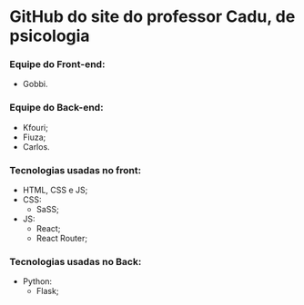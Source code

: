 # GitHub do site do professor Cadu, de psicologia

### Equipe do Front-end:
- Gobbi.

### Equipe do Back-end:
- Kfouri;
- Fiuza;
- Carlos.

### Tecnologias usadas no front:
- HTML, CSS e JS;
- CSS:
  - SaSS;
- JS: 
  - React;
  - React Router;

### Tecnologias usadas no Back:
- Python:
  - Flask;
